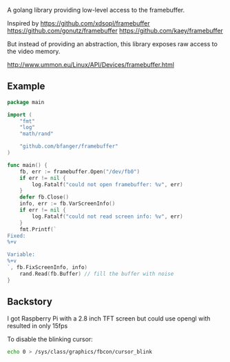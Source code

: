 A golang library providing low-level access to the framebuffer.

Inspired by
https://github.com/xdsopl/framebuffer
https://github.com/gonutz/framebuffer
https://github.com/kaey/framebuffer

But instead of providing an abstraction, this library exposes raw access to the video memory.

http://www.ummon.eu/Linux/API/Devices/framebuffer.html

## Example

```go
package main

import (
	"fmt"
	"log"
	"math/rand"

	"github.com/bfanger/framebuffer"
)

func main() {
	fb, err := framebuffer.Open("/dev/fb0")
	if err != nil {
		log.Fatalf("could not open framebuffer: %v", err)
	}
	defer fb.Close()
	info, err := fb.VarScreenInfo()
	if err != nil {
		log.Fatalf("could not read screen info: %v", err)
	}
	fmt.Printf(`
Fixed:
%+v

Variable:
%+v
`, fb.FixScreenInfo, info)
	rand.Read(fb.Buffer) // fill the buffer with noise
}
```

## Backstory

I got Raspberry Pi with a 2.8 inch TFT screen but could use opengl with resulted in only 15fps

To disable the blinking cursor:

```sh
echo 0 > /sys/class/graphics/fbcon/cursor_blink
```
